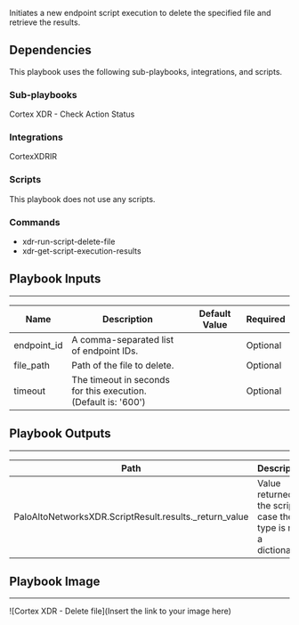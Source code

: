Initiates a new endpoint script execution to delete the specified file and retrieve the results.

## Dependencies
This playbook uses the following sub-playbooks, integrations, and scripts.

### Sub-playbooks
Cortex XDR - Check Action Status

### Integrations
CortexXDRIR

### Scripts
This playbook does not use any scripts.

### Commands
* xdr-run-script-delete-file
* xdr-get-script-execution-results

## Playbook Inputs
---

| **Name** | **Description** | **Default Value** | **Required** |
| --- | --- | --- | --- |
| endpoint_id | A comma-separated list of endpoint IDs.  |  | Optional |
| file_path | Path of the file to delete. |  | Optional |
| timeout | The timeout in seconds for this execution.<br/>\(Default is: '600'\) |  | Optional |

## Playbook Outputs
---

| **Path** | **Description** | **Type** |
| --- | --- | --- |
| PaloAltoNetworksXDR.ScriptResult.results._return_value | Value returned by the script in case the type is not a dictionary. | unknown |

## Playbook Image
---
![Cortex XDR - Delete file](Insert the link to your image here)
